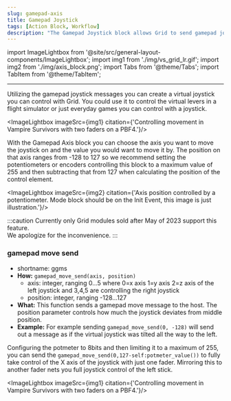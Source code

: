 ```yaml
---
slug: gamepad-axis
title: Gamepad Joystick
tags: [Action Block, Workflow]
description: "The Gamepad Joystick block allows Grid to send gamepad joystick axis messages to the host computer."
---
```


import ImageLightbox from '@site/src/general-layout-components/ImageLightbox';
import img1 from './img/vs_grid_lr.gif';
import img2 from './img/axis_block.png';
import Tabs from '@theme/Tabs';
import TabItem from '@theme/TabItem';

---

<Tabs queryString="tab">
  <TabItem value="About Gamepad Joystick" label="About Gamepad Joystick" default>

Utilizing the gamepad joystick messages you can create a virtual joystick you can control with Grid. You could use it to control the virtual levers in a flight simulator or just everyday games you can control with a joystick.

<ImageLightbox imageSrc={img1} citation={'Controlling movement in Vampire Survivors with two faders on a PBF4.'}/>

<!-- style={{width:300+'px'}}-->

With the Gamepad Axis block you can choose the axis you want to move the joystick on and the value you would want to move it by. The position on that axis ranges from -128 to 127 so we recommend setting the potentiometers or encoders controlling this block to a maximum value of 255 and then subtracting that from 127 when calculating the position of the control element.

<ImageLightbox imageSrc={img2} citation={'Axis position controlled by a potentiometer. Mode block should be on the Init Event, this image is just illustration.'}/>

:::caution
Currently only Grid modules sold after May of 2023 support this feature.  
We apologize for the inconvenience.
:::

  </TabItem>
  <TabItem value="Reference Manual Entry" label="Reference Manual Entry">



### gamepad move send



- shortname: ggms
- **How:** `gamepad_move_send(axis, position)`
  - axis: integer, ranging 0...5 where 0=x axis 1=y axis 2=z axis of the left joystick and 3,4,5 are controlling the right joystick
  - position: integer, ranging -128...127
- **What:** This function sends a gamepad move message to the host. The position parameter controls how much the joystick deviates from middle position.
- **Example:** For example sending `gamepad_move_send(0, -128)` will send out a message as if the virtual joystick was tilted all the way to the left.

Configuring the potmeter to 8bits and then limiting it to a maximum of 255, you can send the `gamepad_move_send(0,127-self:potmeter_value())` to fully take control of the X axis of the joystick with just one fader. Mirroring this to another fader nets you full joystick control of the left stick.

<ImageLightbox imageSrc={img1} citation={'Controlling movement in Vampire Survivors with two faders on a PBF4.'}/>



</TabItem>
</Tabs>


